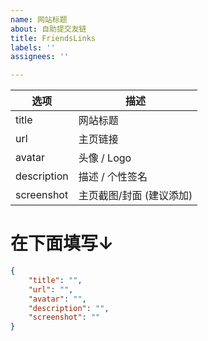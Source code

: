 ```yaml
---
name: 网站标题
about: 自助提交友链
title: FriendsLinks
labels: ''
assignees: ''

---
```


|  选项   | 描述  |
|  ----  | ----  |
| title  | 网站标题 |
| url  | 主页链接 |
| avatar  | 头像 / Logo |
| description  | 描述 / 个性签名 |
| screenshot  | 主页截图/封面 (建议添加) |

# 在下面填写↓
<!-- 请在双引号中填写 -->
```json
{
    "title": "",
    "url": "",
    "avatar": "",
    "description": "",
    "screenshot": ""
}
```
